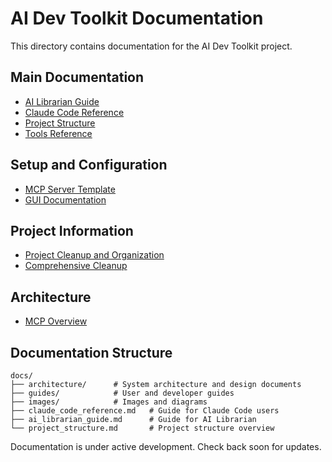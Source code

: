 # AI Dev Toolkit Documentation

This directory contains documentation for the AI Dev Toolkit project.

## Main Documentation

- [AI Librarian Guide](ai_librarian_guide.md)
- [Claude Code Reference](claude_code_reference.md)
- [Project Structure](project_structure.md)
- [Tools Reference](tools_reference.md)

## Setup and Configuration

- [MCP Server Template](mcp-server-template.md)
- [GUI Documentation](gui-documentation.md)

## Project Information

- [Project Cleanup and Organization](project_cleanup_and_organization.md)
- [Comprehensive Cleanup](comprehensive-cleanup.md)

## Architecture

- [MCP Overview](architecture/mcp-overview.md)

## Documentation Structure

```
docs/
├── architecture/      # System architecture and design documents
├── guides/            # User and developer guides
├── images/            # Images and diagrams
├── claude_code_reference.md   # Guide for Claude Code users
├── ai_librarian_guide.md      # Guide for AI Librarian
└── project_structure.md       # Project structure overview
```

Documentation is under active development. Check back soon for updates.
